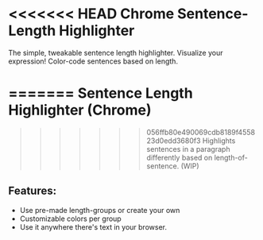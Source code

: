 <<<<<<< HEAD
Chrome Sentence-Length Highlighter
=======

The simple, tweakable sentence length highlighter.  Visualize your expression!  Color-code sentences based on length.

=======
Sentence Length Highlighter (Chrome)
======
>>>>>>> 056ffb80e490069cdb8189f455823d0edd3680f3
Highlights sentences in a paragraph differently based on length-of-sentence.  (WIP)

Features:
-----
- Use pre-made length-groups or create your own
- Customizable colors per group
- Use it anywhere there's text in your browser.
